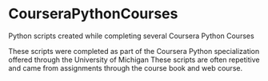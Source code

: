 # CourseraPythonCourses
Python scripts created while completing several Coursera Python Courses

These scripts were completed as part of the Coursera Python specialization offered through the University of Michigan
These scripts are often repetitive and came from assignments through the course book and web course.
